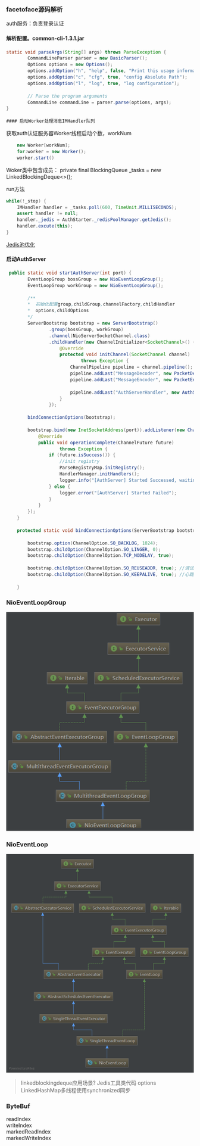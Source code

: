 ### facetoface源码解析
auth服务：负责登录认证  
#### 解析配置。common-cli-1.3.1.jar
```java
static void parseArgs(String[] args) throws ParseException {
        CommandLineParser parser = new BasicParser();
        Options options = new Options();
        options.addOption("h", "help", false, "Print this usage information");
        options.addOption("c", "cfg", true, "config Absolute Path");
        options.addOption("l", "log", true, "log configuration");

        // Parse the program arguments
        CommandLine commandLine = parser.parse(options, args);
}

#### 启动Worker处理消息IMHandler队列
```
获取auth认证服务器Worker线程启动个数，workNum
```java
    new Worker[workNum]; 
    for:worker = new Worker();
    worker.start()
```
Woker类中包含成员：
private final BlockingQueue<IMHandler> _tasks = new LinkedBlockingDeque<>();

run方法
```java
while(!_stop) {
    IMHandler handler = _tasks.poll(600, TimeUnit.MILLISECONDS);
    assert handler != null;
    handler._jedis = AuthStarter._redisPoolManager.getJedis();
    handler.excute(this);
}
```
[Jedis池优化](https://www.alibabacloud.com/help/zh/doc-detail/98726.htm)

#### 启动AuthServer
```java
 public static void startAuthServer(int port) {
        EventLoopGroup bossGroup = new NioEventLoopGroup();
        EventLoopGroup workGroup = new NioEventLoopGroup();

        /**
        *  初始化配置group,childGroup,channelFactory,childHandler
        *  options,childOptions
        */
        ServerBootstrap bootstrap = new ServerBootstrap()
                .group(bossGroup, workGroup)
                .channel(NioServerSocketChannel.class)
                .childHandler(new ChannelInitializer<SocketChannel>() {
                    @Override
                    protected void initChannel(SocketChannel channel)
                            throws Exception {
                        ChannelPipeline pipeline = channel.pipeline();
                        pipeline.addLast("MessageDecoder", new PacketDecoder());
                        pipeline.addLast("MessageEncoder", new PacketEncoder());

                        pipeline.addLast("AuthServerHandler", new AuthServerHandler());
                    }
                });

        bindConnectionOptions(bootstrap);

        bootstrap.bind(new InetSocketAddress(port)).addListener(new ChannelFutureListener() {
            @Override
            public void operationComplete(ChannelFuture future)
                    throws Exception {
                if (future.isSuccess()) {
                    //init registry
                    ParseRegistryMap.initRegistry();
                    HandlerManager.initHandlers();
                    logger.info("[AuthServer] Started Successed, waiting for other server connect...");
                } else {
                    logger.error("[AuthServer] Started Failed");
                }
            }
        });
    }

    protected static void bindConnectionOptions(ServerBootstrap bootstrap) {

        bootstrap.option(ChannelOption.SO_BACKLOG, 1024);
        bootstrap.childOption(ChannelOption.SO_LINGER, 0);
        bootstrap.childOption(ChannelOption.TCP_NODELAY, true);

        bootstrap.childOption(ChannelOption.SO_REUSEADDR, true); //调试用
        bootstrap.childOption(ChannelOption.SO_KEEPALIVE, true); //心跳机制暂时使用TCP选项，之后再自己实现

    }

```
### NioEventLoopGroup
![NioEventLoopGroup](./images/nioeventloopgroup.png)

### NioEventLoop
![NioEventLoop](./images/NioEventLoop.png)


> linkedblockingdeque应用场景?
> Jedis工具类代码
> options LinkedHashMap多线程使用synchronized同步

### ByteBuf
readIndex  
writeIndex  
markedReadIndex  
markedWriteIndex 

